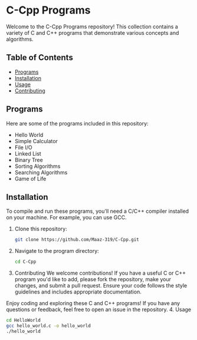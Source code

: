 # C-Cpp Programs

Welcome to the C-Cpp Programs repository! This collection contains a variety of C and C++ programs that demonstrate various concepts and algorithms.

## Table of Contents

- [Programs](#programs)
- [Installation](#installation)
- [Usage](#usage)
- [Contributing](#contributing)

## Programs

Here are some of the programs included in this repository:

- Hello World
- Simple Calculator
- File I/O
- Linked List
- Binary Tree
- Sorting Algorithms
- Searching Algorithms
- Game of Life

## Installation

To compile and run these programs, you'll need a C/C++ compiler installed on your machine. For example, you can use GCC.

1. Clone this repository:
   ```bash
   git clone https://github.com/Maaz-319/C-Cpp.git
2. Navigate to the program directory:
   ```bash
   cd C-Cpp
3. Contributing
We welcome contributions! If you have a useful C or C++ program you'd like to add, please fork the repository, make your changes, and submit a pull request. Ensure your code follows the style guidelines and includes appropriate documentation.

Enjoy coding and exploring these C and C++ programs! If you have any questions or feedback, feel free to open an issue in the repository.
4. Usage
  ```bash
  cd HelloWorld
  gcc hello_world.c -o hello_world
  ./hello_world

